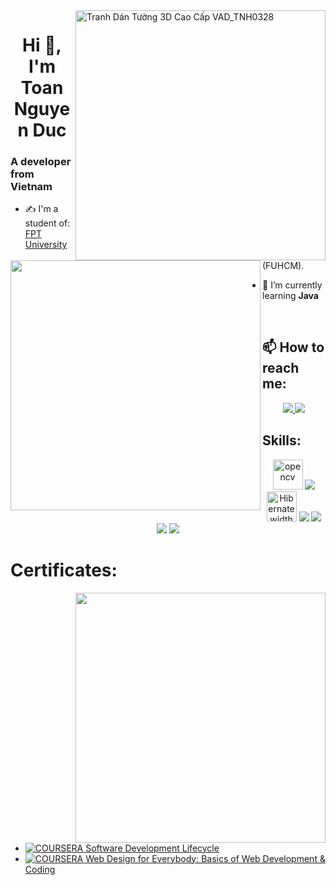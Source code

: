 
<img src="https://salt.tikicdn.com/cache/280x280/ts/product/35/d8/bb/8f37f83c562272cc0d2d00770bce4ff6.jpg" alt="Tranh Dán Tường 3D Cao Cấp VAD_TNH0328" data-noaft="1" align="right" width="400">
<h1 align="center">Hi 👋, I'm Toan Nguyen Duc</h1>
<p align="center">
  <h3 align="">A developer from Vietnam </h3>
</p>
<img align="left" width="400" src="https://github.githubassets.com/images/modules/profile/profile-first-repo.svg">



- ✍ I'm a student of: [FPT University](https://hcmuni.fpt.edu.vn) (FUHCM).

- 🌱 I’m currently learning **Java**

<br />

## 📫 How to reach me:



<p align="center">
  
  <a href="https://www.facebook.com/profile.php?id=100005790978682&mibextid=ZbWKwL" alt="Facebook">
    <img src="https://img.icons8.com/fluent/48/000000/facebook-new.png" target="_blank" />
  </a> 
  <a href="https://github.com/Toannd832/Toannd832" alt="Github">
    <img src="https://img.icons8.com/fluent/48/000000/github.png"/>
  </a> 
</p>

## Skills:
<p align="center">
  <img src="https://www.vectorlogo.zone/logos/opencv/opencv-icon.svg" alt="opencv" width="48" height="48"/> 
  <img src="https://img.icons8.com/color/48/000000/microsoft-sql-server.png"/>
  <img src="https://assets.bitdegree.org/online-learning-platforms/storage/media/2018/12/hibernate-interview-questions-logo.png" alt=" Hibernate width="48" height= "48"/>

  <img src="https://img.icons8.com/color/48/000000/git.png"/>
  <img src="https://img.icons8.com/color/48/000000/github-2.png"/>
  <img src="https://img.icons8.com/color/48/000000/visual-studio-code-2019.png"/>
  <img src="https://img.icons8.com/color/48/null/spring-logo.png"/>
  
</p>

# Certificates:
<img align="right" width="400" src="https://github.githubassets.com/images/modules/profile/profile-joined-github.svg">

- [![COURSERA](https://img.shields.io/badge/-COURSERA-green) Software Development Lifecycle](https://www.coursera.org/account/accomplishments/specialization/certificate/STGU3LRA8VG9)
- [![COURSERA](https://img.shields.io/badge/-COURSERA-green) Web Design for Everybody: Basics of Web Development & Coding](https://www.coursera.org/account/accomplishments/specialization/certificate/FZAEGS9VVRQE)
